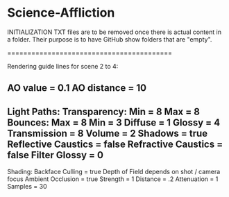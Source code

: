 # Science-Affliction

INITIALIZATION TXT files are to be removed once there is actual content in a folder.
Their purpose is to have GitHub show folders that are "empty".


=========================================

Rendering guide lines for scene 2 to 4:


AO value = 0.1
AO distance = 10
----------------
Light Paths:
	Transparency:
		Min = 8
		Max = 8
	Bounces:
		Max = 8
		Min = 3
	Diffuse = 1
	Glossy = 4
	Transmission = 8
	Volume = 2
	Shadows = true
	Reflective Caustics = false
	Refractive Caustics = false
	Filter Glossy = 0
----------------
Shading:
	Backface Culling = true
	Depth of Field depends on shot / camera focus
	Ambient Occlusion = true
		Strength = 1
		Distance = .2
		Attenuation = 1
		Samples = 30